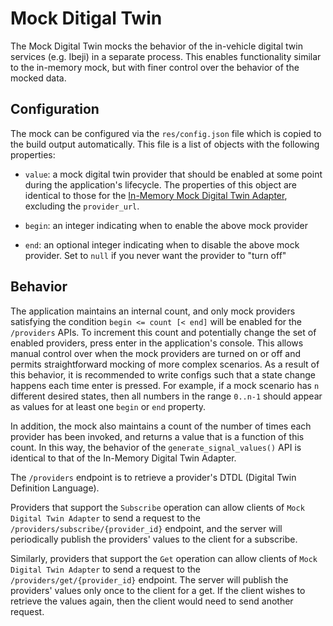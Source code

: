 # Mock Ditigal Twin

The Mock Digital Twin mocks the behavior of the in-vehicle digital twin services (e.g. Ibeji) in a separate process. This enables functionality similar to the in-memory mock, but with finer control over the behavior of the mocked data.

## Configuration

The mock can be configured via the `res/config.json` file which is copied to the build output automatically. This file is a list of objects with the following properties:

- `value`: a mock digital twin provider that should be enabled at some point during the application's lifecycle. The properties of this object are identical to those for the [In-Memory Mock Digital Twin Adapter](../../digital_twin_adapters/in_memory_mock_digital_twin_adapter/README.md), excluding the `provider_url`.

- `begin`: an integer indicating when to enable the above mock provider
- `end`: an optional integer indicating when to disable the above mock provider. Set to `null` if you never want the provider to "turn off"

## Behavior

The application maintains an internal count, and only mock providers satisfying the condition `begin <= count [< end]` will be enabled for the `/providers` APIs. To increment this count and potentially change the set of enabled providers, press enter in the application's console. This allows manual control over when the mock providers are turned on or off and permits straightforward mocking of more complex scenarios. As a result of this behavior, it is recommended to write configs such that a state change happens each time enter is pressed. For example, if a mock scenario has `n` different desired states, then all numbers in the range `0..n-1` should appear as values for at least one `begin` or `end` property.

In addition, the mock also maintains a count of the number of times each provider has been invoked, and returns a value that is a function of this count. In this way, the behavior of the `generate_signal_values()` API is identical to that of the In-Memory Digital Twin Adapter.

The `/providers` endpoint is to retrieve a provider's DTDL (Digital Twin Definition Language).

Providers that support the `Subscribe` operation can allow clients of `Mock Digital Twin Adapter` to send a request to the `/providers/subscribe/{provider_id}` endpoint, and the server will periodically publish the providers' values to the client for a subscribe.

Similarly, providers that support the `Get` operation can allow clients of `Mock Digital Twin Adapter` to send a request to the `/providers/get/{provider_id}` endpoint. The server will publish the providers' values only once to the client for a get. If the client wishes to retrieve the values again, then the client would need to send another request.
